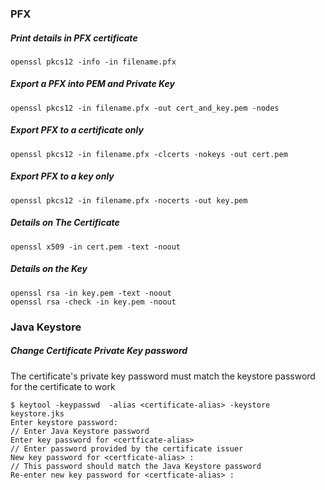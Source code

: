 ### PFX 

##### Print details in PFX certificate  
```
openssl pkcs12 -info -in filename.pfx
```

##### Export a PFX into PEM and Private Key
```
openssl pkcs12 -in filename.pfx -out cert_and_key.pem -nodes
```

##### Export PFX to a certificate only
```
openssl pkcs12 -in filename.pfx -clcerts -nokeys -out cert.pem
```

##### Export PFX to a key only
```
openssl pkcs12 -in filename.pfx -nocerts -out key.pem
```

##### Details on The Certificate
```
openssl x509 -in cert.pem -text -noout
```

##### Details on the Key
```
openssl rsa -in key.pem -text -noout
openssl rsa -check -in key.pem -noout
```

### Java Keystore

##### Change Certificate Private Key password 
The certificate's private key password must match the keystore password for the certificate to work

```
$ keytool -keypasswd  -alias <certificate-alias> -keystore keystore.jks
Enter keystore password:                                              // Enter Java Keystore password
Enter key password for <certficate-alias>                             // Enter password provided by the certificate issuer
New key password for <certficate-alias> :                             // This password should match the Java Keystore password
Re-enter new key password for <certficate-alias> :
```

